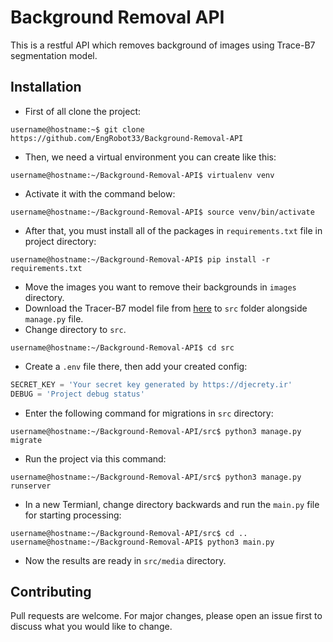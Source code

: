 # Background Removal API
This is a restful API which removes background of images using Trace-B7 segmentation model.

## Installation

* First of all clone the project:
```console
username@hostname:~$ git clone https://github.com/EngRobot33/Background-Removal-API
```
* Then, we need a virtual environment you can create like this:
```console
username@hostname:~/Background-Removal-API$ virtualenv venv
```
* Activate it with the command below:
```console
username@hostname:~/Background-Removal-API$ source venv/bin/activate
```
* After that, you must install all of the packages in `requirements.txt` file in project directory:
```console
username@hostname:~/Background-Removal-API$ pip install -r requirements.txt
```
* Move the images you want to remove their backgrounds in `images` directory.
* Download the Tracer-B7 model file from [here](https://huggingface.co/Carve/tracer_b7/resolve/d8a8fd9e7b3fa0d2f1506fe7242966b34381e9c5/tracer_b7.pth) to `src` folder alongside `manage.py` file.
* Change directory to `src`.
```console
username@hostname:~/Background-Removal-API$ cd src
```
* Create a `.env` file there, then add your created config:
```python
SECRET_KEY = 'Your secret key generated by https://djecrety.ir'
DEBUG = 'Project debug status'
```
* Enter the following command for migrations in `src` directory:
```console
username@hostname:~/Background-Removal-API/src$ python3 manage.py migrate
```
* Run the project via this command:
```console
username@hostname:~/Background-Removal-API/src$ python3 manage.py runserver
```
* In a new Termianl, change directory backwards and run the `main.py` file for starting processing:
```console
username@hostname:~/Background-Removal-API/src$ cd ..
username@hostname:~/Background-Removal-API$ python3 main.py
```
* Now the results are ready in `src/media` directory.

## Contributing
Pull requests are welcome. For major changes, please open an issue first to discuss what you would like to change.


